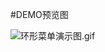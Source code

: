 #DEMO预览图


![环形菜单演示图.gif](http://upload-images.jianshu.io/upload_images/3884117-22ddde67638f21b9.gif?imageMogr2/auto-orient/strip%7CimageView2/2/w/840)



